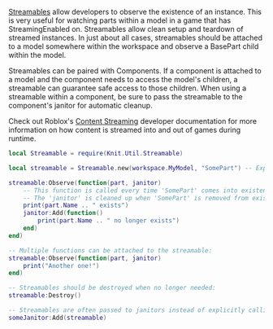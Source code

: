 [Streamables](https://github.com/AtollStudios/Knit/blob/main/src/Util/Streamable.lua) allow developers to observe the existence of an instance. This is very useful for watching parts within a model in a game that has StreamingEnabled on. Streamables allow clean setup and teardown of streamed instances. In just about all cases, streamables should be attached to a model somewhere within the workspace and observe a BasePart child within the model.

Streamables can be paired with Components. If a component is attached to a model and the component needs to access the model's children, a streamable can guarantee safe access to those children. When using a streamable within a component, be sure to pass the streamable to the component's janitor for automatic cleanup.

Check out Roblox's [Content Streaming](https://developer.roblox.com/en-us/articles/content-streaming) developer documentation for more information on how content is streamed into and out of games during runtime.

```lua
local Streamable = require(Knit.Util.Streamable)

local streamable = Streamable.new(workspace.MyModel, "SomePart") -- Expects "SomePart" to be a direct child of MyModel

streamable:Observe(function(part, janitor)
	-- This function is called every time 'SomePart' comes into existence.
	-- The 'janitor' is cleaned up when 'SomePart' is removed from existence.
	print(part.Name .. " exists")
	janitor:Add(function()
		print(part.Name .. " no longer exists")
	end)
end)

-- Multiple functions can be attached to the streamable:
streamable:Observe(function(part, janitor)
	print("Another one!")
end)

-- Streamables should be destroyed when no longer needed:
streamable:Destroy()

-- Streamables are often passed to janitors instead of explicitly calling Destroy:
someJanitor:Add(streamable)
```